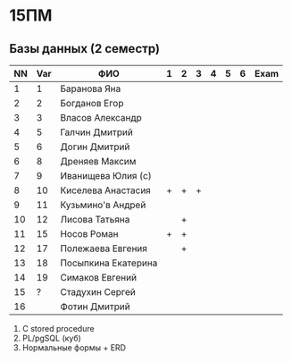 # 15ПМ
## Базы данных (2 семестр)

| NN  | Var | ФИО                   | 1   | 2   | 3   | 4   | 5   | 6   | Exam     |
| --- | --- | --------------------- | --- | --- | --- | --- | --- | --- | -------- |
| 1   | 1   | Баранова Яна          |     |     |     |     |     |     |          |
| 2   | 2   | Богданов Егор         |     |     |     |     |     |     |          |
| 3   | 3   | Власов Александр      |     |     |     |     |     |     |          |
| 4   | 5   | Галчин Дмитрий        |     |     |     |     |     |     |          |
| 5   | 6   | Догин Дмитрий         |     |     |     |     |     |     |          |
| 6   | 8   | Дреняев Максим        |     |     |     |     |     |     |          |
| 7   | 9   | Иванищева Юлия (с)    |     |     |     |     |     |     |          |
| 8   | 10  | Киселева Анастасия    | +   | +   | +   |     |     |     |          |
| 9   | 11  | Кузьмино'в Андрей     |     |     |     |     |     |     |          |
| 10  | 12  | Лисова Татьяна        |     | +   |     |     |     |     |          |
| 11  | 15  | Носов Роман           | +   | +   |     |     |     |     |          |
| 12  | 17  | Полежаева Евгения     |     | +   |     |     |     |     |          |
| 13  | 18  | Посыпкина Екатерина   |     |     |     |     |     |     |          |
| 14  | 19  | Симаков Евгений       |     |     |     |     |     |     |          |
| 15  | ?   | Стадухин Сергей       |     |     |     |     |     |     |          |
| 16  |     | Фотин Дмитрий         |

1. C stored procedure
2. PL/pgSQL (куб)
3. Нормальные формы + ERD
